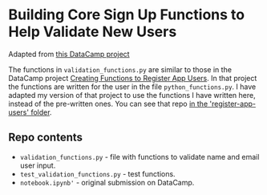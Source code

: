 # Building Core Sign Up Functions to Help Validate New Users  

Adapted from [this DataCamp project](https://projects.datacamp.com/projects/2198)
  
The functions in `validation_functions.py` are similar to those in the DataCamp project [Creating Functions to Register App Users](https://app.datacamp.com/learn/projects/2216). In that project the functions are written for the user in the file `python_functions.py`. I have adapted my version of that project to use the functions I have written here, instead of the pre-written ones. You can see that repo [in the 'register-app-users' folder](/register-app-users). 

## Repo contents  
- `validation_functions.py` - file with functions to validate name and email user input.  
- `test_validation_functions.py` - test functions.  
- `notebook.ipynb'` - original submission on DataCamp.